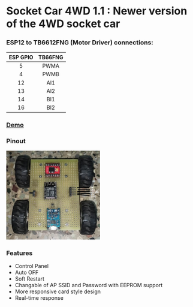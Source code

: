 # Socket Car 4WD 1.1 : Newer version of the 4WD socket car #
 
### ESP12 to TB6612FNG (Motor Driver) connections: ###
| ESP GPIO  | TB66FNG  |
|:---------:|:--------:|
| 5         | PWMA     |
| 4         | PWMB     |
| 12        | AI1      |            
| 13        | AI2      |
| 14        | BI1      |
| 16        | BI2      |

### [ Demo ](https://www.instagram.com/p/CQ3aksKFHEA/) ###
  
### Pinout ###
<img src="https://raw.githubusercontent.com/Prateek7805/socketCar4WD1.1/main/pinout.JPG" width='250' height='auto'/>


### Features ###
* Control Panel 
* Auto OFF
* Soft Restart
* Changable of AP SSID and Password with EEPROM support
* More responsive card style design
* Real-time response
